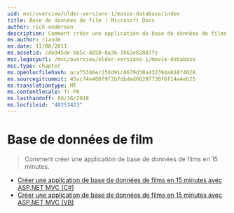 ```yaml
---
uid: mvc/overview/older-versions-1/movie-database/index
title: Base de données de film | Microsoft Docs
author: rick-anderson
description: Comment créer une application de base de données de films en 15 minutes.
ms.author: riande
ms.date: 11/08/2011
ms.assetid: c4b945de-bb5c-4858-8a36-7662e02887fe
msc.legacyurl: /mvc/overview/older-versions-1/movie-database
msc.type: chapter
ms.openlocfilehash: acaf5346ec254d91c8679d30a432394a818f4028
ms.sourcegitcommit: 45ac74e400f9f2b7dbded66297730f6f14a4eb25
ms.translationtype: MT
ms.contentlocale: fr-FR
ms.lasthandoff: 08/16/2018
ms.locfileid: "48253423"
---
```

<a name="movie-database"></a>Base de données de film
====================
> Comment créer une application de base de données de films en 15 minutes.


- [Créer une application de base de données de films en 15 minutes avec ASP.NET MVC (C#)](create-a-movie-database-application-in-15-minutes-with-asp-net-mvc-cs.md)
- [Créer une application de base de données de films en 15 minutes avec ASP.NET MVC (VB)](create-a-movie-database-application-in-15-minutes-with-asp-net-mvc-vb.md)
